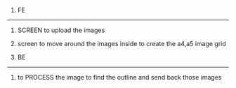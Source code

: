 1. FE

---

1.  SCREEN to upload the images
2.  screen to move around the images inside to create the a4,a5 image grid

3.  BE

---

1.  to PROCESS the image to find the outline and send back those images
